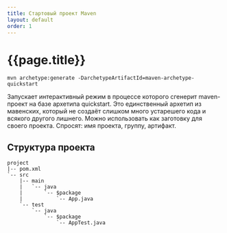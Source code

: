 ```yaml
---
title: Стартовый проект Maven
layout: default
order: 1
---
```


# {{page.title}}

```
mvn archetype:generate -DarchetypeArtifactId=maven-archetype-quickstart
```
Запускает интерактивный режим в процессе которого сгенерит maven-проект на базе архетипа quickstart. Это единственный архетип из мавенских, который не создаёт слишком много устарешего кода и всякого другого лишнего. Можно использовать как заготовку для своего проекта.
Спросят: имя проекта, группу, артифакт.

## Структура проекта

```
project
|-- pom.xml
`-- src
    |-- main
    |   `-- java
    |       `-- $package
    |           `-- App.java
    `-- test
        `-- java
            `-- $package
                `-- AppTest.java
```
